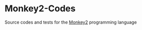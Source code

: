 # Monkey2-Codes #

Source codes and tests for the [Monkey2](http://monkeycoder.co.nz/) programming language
